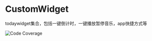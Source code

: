 # CustomWidget
todaywidget集合，包括一键倒计时，一键播放暂停音乐，app快捷方式等

<img src="http://i.imgur.com/gGozfTy.gif" alt="Code Coverage">

